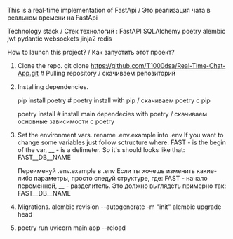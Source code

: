 This is a real-time implementation of FastApi / Это реализация чата в реальном времени на FastApi

Technology stack / Стек технологий :
FastAPI
SQLAlchemy
poetry
alembic
jwt
pydantic
websockets
jinja2
redis

How to launch this project? / Как запустить этот проект?

1. Clone the repo.
    git clone https://github.com/T1000dsa/Real-Time-Chat-App.git  # Pulling repository / скачиваем репозиторий

2. Installing dependencies. 

    pip install poetry  # poetry install with pip / скачиваем poetry с pip

    poetry install  # install main dependecies with poetry / скачиваем основные зависимости с poetry 

3. Set the environment vars.
    rename .env.example into .env
    If you want to change some variables just follow sctructure where: FAST - is the begin of the var, __ - is a delimeter. So it's should looks like that:
    FAST__DB__NAME

    Переименуй .env.example в .env
    Если ты хочешь изменить какие-либо параметры, просто следуй структуре, где: FAST - начало переменной, __ - разделитель. Это должно выглядеть примерно так:
    FAST__DB__NAME

4. Migrations.
    alembic revision --autogenerate -m "init"
    alembic upgrade head

5. poetry run uvicorn main:app --reload